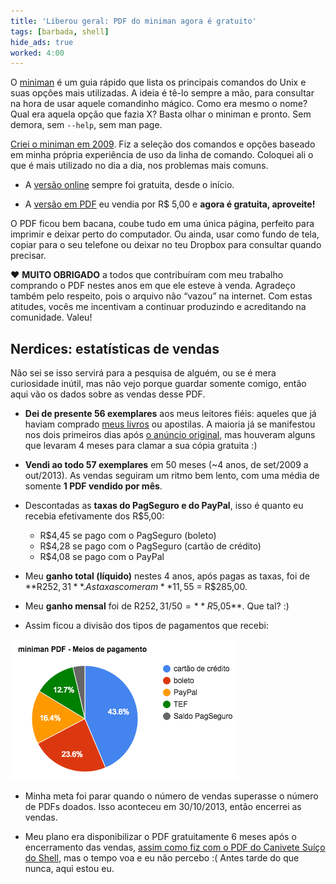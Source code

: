 ```yaml
---
title: 'Liberou geral: PDF do miniman agora é gratuito'
tags: [barbada, shell]
hide_ads: true
worked: 4:00
---
```


O [miniman](http://aurelio.net/shell/miniman/) é um guia rápido que lista os principais comandos do Unix e suas opções mais utilizadas. A ideia é tê-lo sempre a mão, para consultar na hora de usar aquele comandinho mágico. Como era mesmo o nome? Qual era aquela opção que fazia X? Basta olhar o miniman e pronto. Sem demora, sem `--help`, sem man page.

[Criei o miniman em 2009](http://aurelio.net/blog/2009/08/26/miniman/). Fiz a seleção dos comandos e opções baseado em minha própria experiência de uso da linha de comando. Coloquei ali o que é mais utilizado no dia a dia, nos problemas mais comuns.

* A [versão online](http://aurelio.net/shell/miniman/) sempre foi gratuita, desde o início.

* A [versão em PDF](http://aurelio.net/shell/miniman/pdf/) eu vendia por R$ 5,00 e **agora é gratuita, aproveite!**

O PDF ficou bem bacana, coube tudo em uma única página, perfeito para imprimir e deixar perto do computador. Ou ainda, usar como fundo de tela, copiar para o seu telefone ou deixar no teu Dropbox para consultar quando precisar.

<span class="unicode-char heart">♥</span> <strong>MUITO OBRIGADO</strong> a todos que contribuíram com meu trabalho comprando o PDF nestes anos em que ele esteve à venda. Agradeço também pelo respeito, pois o arquivo não “vazou” na internet. Com estas atitudes, vocês me incentivam a continuar produzindo e acreditando na comunidade. Valeu!

## Nerdices: estatísticas de vendas

Não sei se isso servirá para a pesquisa de alguém, ou se é mera curiosidade inútil, mas não vejo porque guardar somente comigo, então aqui vão os dados sobre as vendas desse PDF.

* **Dei de presente 56 exemplares** aos meus leitores fiéis: aqueles que já haviam comprado [meus livros](http://aurelio.net/livro/) ou apostilas. A maioria já se manifestou nos dois primeiros dias após [o anúncio original](http://aurelio.net/blog/2009/08/26/miniman/), mas houveram alguns que levaram 4 meses para clamar a sua cópia gratuita :)

* **Vendi ao todo 57 exemplares** em 50 meses (~4 anos, de set/2009 a out/2013). As vendas seguiram um ritmo bem lento, com uma média de somente **1 PDF vendido por mês**.

* Descontadas as **taxas do PagSeguro e do PayPal**, isso é quanto eu recebia efetivamente dos R$5,00:

  * R$4,45 se pago com o PagSeguro (boleto)
  * R$4,28 se pago com o PagSeguro (cartão de crédito)
  * R$4,08 se pago com o PayPal

* Meu **ganho total (líquido)** nestes 4 anos, após pagas as taxas, foi de **R$252,31**. As taxas comeram **11,5%** do faturamento total (bruto) de 57 × R$5 = R$285,00.

* Meu **ganho mensal** foi de R$252,31 / 50 = **R$5,05**. Que tal? :)

* Assim ficou a divisão dos tipos de pagamentos que recebi:

![](/img/blog/miniman-pagamentos.png)

* Minha meta foi parar quando o número de vendas superasse o número de PDFs doados. Isso aconteceu em 30/10/2013, então encerrei as vendas.

* Meu plano era disponibilizar o PDF gratuitamente 6 meses após o encerramento das vendas, [assim como fiz com o PDF do Canivete Suíço do Shell](http://aurelio.net/blog/2010/05/07/canivete-pdf-agora-gratuito/), mas o tempo voa e eu não percebo :( Antes tarde do que nunca, aqui estou eu.
